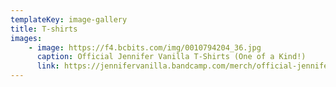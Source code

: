 ```yaml
---
templateKey: image-gallery
title: T-shirts
images:
    - image: https://f4.bcbits.com/img/0010794204_36.jpg
      caption: Official Jennifer Vanilla T-Shirts (One of a Kind!)
      link: https://jennifervanilla.bandcamp.com/merch/official-jennifer-vanilla-t-shirts-one-of-a-kind
---
```


